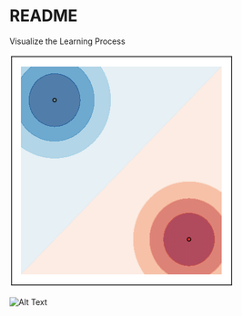 # README

Visualize the Learning Process  

![Alt Text](https://github.com/KimGemRuby/write-your-name/blob/pimp_readme/Learning.gif)

![Alt Text](https://raw.githubusercontent.com/anfederico/clairvoyant/master/media/Learning.gif)
